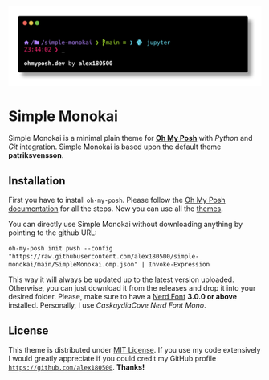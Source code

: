 ![simple-monokai](SimpleMonokai.png)

# Simple Monokai

Simple Monokai is a minimal plain theme for **[Oh My Posh](https://ohmyposh.dev/)** with _Python_ and _Git_ integration. Simple Monokai is based upon the default theme **patriksvensson**.

## Installation

First you have to install `oh-my-posh`. Please follow the [Oh My Posh documentation](https://ohmyposh.dev/docs/) for all the steps. Now you can use all the [themes](https://ohmyposh.dev/docs/installation/customize).

You can directly use Simple Monokai without downloading anything by pointing to the github URL:
```pwsh
oh-my-posh init pwsh --config "https://raw.githubusercontent.com/alex180500/simple-monokai/main/SimpleMonokai.omp.json" | Invoke-Expression
```
This way it will always be updated up to the latest version uploaded. Otherwise, you can just download it from the releases and drop it into your desired folder. Please, make sure to have a [Nerd Font](https://www.nerdfonts.com/font-downloads) **3.0.0 or above** installed. Personally, I use _CaskaydiaCove Nerd Font Mono_.

## License

This theme is distributed under [MIT License](LICENSE). If you use my code extensively I would greatly appreciate if you could credit my GitHub profile [`https://github.com/alex180500`](https://github.com/alex180500). **Thanks!**